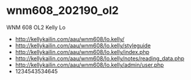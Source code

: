 # wnm608_202190_ol2
WNM 608 OL2
Kelly Lo
- http://kellykailin.com/aau/wnm608/lo.kelly/
- http://kellykailin.com/aau/wnm608/lo.kelly/styleguide
- http://kellykailin.com/aau/wnm608/lo.kelly/index.php
- http://kellykailin.com/aau/wnm608/lo.kelly/notes/reading_data.php
- http://kellykailin.com/aau/wnm608/lo.kelly/admin/user.php
- 1234543534645